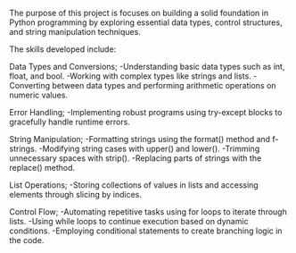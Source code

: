 The purpose of this project is focuses on building a solid foundation in Python programming by exploring essential data types, control structures, and string manipulation techniques.

The skills developed include:

Data Types and Conversions; 
-Understanding basic data types such as int, float, and bool.
-Working with complex types like strings and lists.
-Converting between data types and performing arithmetic operations on numeric values.

Error Handling;
-Implementing robust programs using try-except blocks to gracefully handle runtime errors.

String Manipulation;
-Formatting strings using the format() method and f-strings.
-Modifying string cases with upper() and lower().
-Trimming unnecessary spaces with strip().
-Replacing parts of strings with the replace() method.

List Operations;
-Storing collections of values in lists and accessing elements through slicing by indices.

Control Flow;
-Automating repetitive tasks using for loops to iterate through lists.
-Using while loops to continue execution based on dynamic conditions.
-Employing conditional statements to create branching logic in the code.